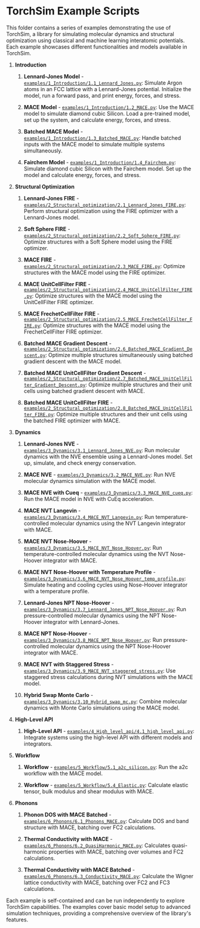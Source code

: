 # TorchSim Example Scripts

This folder contains a series of examples demonstrating the use of TorchSim, a library for simulating molecular dynamics and structural optimization using classical and machine learning interatomic potentials. Each example showcases different functionalities and models available in TorchSim.

1. **Introduction**

   1. **Lennard-Jones Model** - [`examples/1_Introduction/1.1_Lennard_Jones.py`](1_Introduction/1.1_Lennard_Jones.py): Simulate Argon atoms in an FCC lattice with a Lennard-Jones potential. Initialize the model, run a forward pass, and print energy, forces, and stress.

   1. **MACE Model** - [`examples/1_Introduction/1.2_MACE.py`](1_Introduction/1.2_MACE.py): Use the MACE model to simulate diamond cubic Silicon. Load a pre-trained model, set up the system, and calculate energy, forces, and stress.

   1. **Batched MACE Model** - [`examples/1_Introduction/1.3_Batched_MACE.py`](1_Introduction/1.3_Batched_MACE.py): Handle batched inputs with the MACE model to simulate multiple systems simultaneously.

   1. **Fairchem Model** - [`examples/1_Introduction/1.4_Fairchem.py`](1_Introduction/1.4_Fairchem.py): Simulate diamond cubic Silicon with the Fairchem model. Set up the model and calculate energy, forces, and stress.

1. **Structural Optimization**

   1. **Lennard-Jones FIRE** - [`examples/2_Structural_optimization/2.1_Lennard_Jones_FIRE.py`](2_Structural_optimization/2.1_Lennard_Jones_FIRE.py): Perform structural optimization using the FIRE optimizer with a Lennard-Jones model.

   1. **Soft Sphere FIRE** - [`examples/2_Structural_optimization/2.2_Soft_Sphere_FIRE.py`](2_Structural_optimization/2.2_Soft_Sphere_FIRE.py): Optimize structures with a Soft Sphere model using the FIRE optimizer.

   1. **MACE FIRE** - [`examples/2_Structural_optimization/2.3_MACE_FIRE.py`](2_Structural_optimization/2.3_MACE_FIRE.py): Optimize structures with the MACE model using the FIRE optimizer.

   1. **MACE UnitCellFilter FIRE** - [`examples/2_Structural_optimization/2.4_MACE_UnitCellFilter_FIRE.py`](2_Structural_optimization/2.4_MACE_UnitCellFilter_FIRE.py): Optimize structures with the MACE model using the UnitCellFilter FIRE optimizer.

   1. **MACE FrechetCellFilter FIRE** - [`examples/2_Structural_optimization/2.5_MACE_FrechetCellFilter_FIRE.py`](2_Structural_optimization/2.5_MACE_FrechetCellFilter_FIRE.py): Optimize structures with the MACE model using the FrechetCellFilter FIRE optimizer.

   1. **Batched MACE Gradient Descent** - [`examples/2_Structural_optimization/2.6_Batched_MACE_Gradient_Descent.py`](2_Structural_optimization/2.6_Batched_MACE_Gradient_Descent.py): Optimize multiple structures simultaneously using batched gradient descent with the MACE model.

   1. **Batched MACE UnitCellFilter Gradient Descent** - [`examples/2_Structural_optimization/2.7_Batched_MACE_UnitCellFilter_Gradient_Descent.py`](2_Structural_optimization/2.7_Batched_MACE_UnitCellFilter_Gradient_Descent.py): Optimize multiple structures and their unit cells using batched gradient descent with MACE.

   1. **Batched MACE UnitCellFilter FIRE** - [`examples/2_Structural_optimization/2.8_Batched_MACE_UnitCellFilter_FIRE.py`](2_Structural_optimization/2.8_Batched_MACE_UnitCellFilter_FIRE.py): Optimize multiple structures and their unit cells using the batched FIRE optimizer with MACE.

1. **Dynamics**

   1. **Lennard-Jones NVE** - [`examples/3_Dynamics/3.1_Lennard_Jones_NVE.py`](3_Dynamics/3.1_Lennard_Jones_NVE.py): Run molecular dynamics with the NVE ensemble using a Lennard-Jones model. Set up, simulate, and check energy conservation.

   1. **MACE NVE** - [`examples/3_Dynamics/3.2_MACE_NVE.py`](3_Dynamics/3.2_MACE_NVE.py): Run NVE molecular dynamics simulation with the MACE model.

   1. **MACE NVE with Cueq** - [`examples/3_Dynamics/3.3_MACE_NVE_cueq.py`](3_Dynamics/3.3_MACE_NVE_cueq.py): Run the MACE model in NVE with CuEq acceleration.

   1. **MACE NVT Langevin** - [`examples/3_Dynamics/3.4_MACE_NVT_Langevin.py`](3_Dynamics/3.4_MACE_NVT_Langevin.py): Run temperature-controlled molecular dynamics using the NVT Langevin integrator with MACE.

   1. **MACE NVT Nose-Hoover** - [`examples/3_Dynamics/3.5_MACE_NVT_Nose_Hoover.py`](3_Dynamics/3.5_MACE_NVT_Nose_Hoover.py): Run temperature-controlled molecular dynamics using the NVT Nose-Hoover integrator with MACE.

   1. **MACE NVT Nose-Hoover with Temperature Profile** - [`examples/3_Dynamics/3.6_MACE_NVT_Nose_Hoover_temp_profile.py`](3_Dynamics/3.6_MACE_NVT_Nose_Hoover_temp_profile.py): Simulate heating and cooling cycles using Nose-Hoover integrator with a temperature profile.

   1. **Lennard-Jones NPT Nose-Hoover** - [`examples/3_Dynamics/3.7_Lennard_Jones_NPT_Nose_Hoover.py`](3_Dynamics/3.7_Lennard_Jones_NPT_Nose_Hoover.py): Run pressure-controlled molecular dynamics using the NPT Nose-Hoover integrator with Lennard-Jones.

   1. **MACE NPT Nose-Hoover** - [`examples/3_Dynamics/3.8_MACE_NPT_Nose_Hoover.py`](3_Dynamics/3.8_MACE_NPT_Nose_Hoover.py): Run pressure-controlled molecular dynamics using the NPT Nose-Hoover integrator with MACE.

   1. **MACE NVT with Staggered Stress** - [`examples/3_Dynamics/3.9_MACE_NVT_staggered_stress.py`](3_Dynamics/3.9_MACE_NVT_staggered_stress.py): Use staggered stress calculations during NVT simulations with the MACE model.

   1. **Hybrid Swap Monte Carlo** - [`examples/3_Dynamics/3.10_Hybrid_swap_mc.py`](3_Dynamics/3.10_Hybrid_swap_mc.py): Combine molecular dynamics with Monte Carlo simulations using the MACE model.

1. **High-Level API**

   1. **High-Level API** - [`examples/4_High_level_api/4.1_high_level_api.py`](4_High_level_api/4.1_high_level_api.py): Integrate systems using the high-level API with different models and integrators.

1. **Workflow**

   1. **Workflow** - [`examples/5_Workflow/5.1_a2c_silicon.py`](5_Workflow/5.1_a2c_silicon.py): Run the a2c workflow with the MACE model.

    1. **Workflow** - [`examples/5_Workflow/5.4_Elastic.py`](5_Workflow/5.4_Elastic.py): Calculate elastic tensor, bulk modulus and shear modulus with MACE.

1. **Phonons**

   1. **Phonon DOS with MACE Batched** - [`examples/6_Phonons/6.1_Phonons_MACE.py`](6_Phonons/6.1_Phonons_MACE.py): Calculate DOS and band structure with MACE, batching over FC2 calculations.

   1. **Thermal Conductivity with MACE** - [`examples/6_Phonons/6.2_QuasiHarmonic_MACE.py`](6_Phonons/6.2_QuasiHarmonic_MACE.py): Calculates quasi-harmonic properties with MACE, batching over volumes and FC2 calculations.

   1. **Thermal Conductivity with MACE Batched** - [`examples/6_Phonons/6.3_Conductivity_MACE.py`](6_Phonons/6.3_Conductivity_MACE.py): Calculate the Wigner lattice conductivity with MACE, batching over FC2 and FC3 calculations.

Each example is self-contained and can be run independently to explore TorchSim capabilities. The examples cover basic model setup to advanced simulation techniques, providing a comprehensive overview of the library's features.
